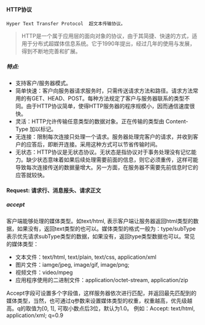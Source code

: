 #### HTTP协议

`Hyper Text Transfer Protocol  超文本传输协议。`

> HTTP是一个属于应用层的面向对象的协议，由于其简捷、快速的方式，适用于分布式超媒体信息系统。它于1990年提出，经过几年的使用与发展，得到不断地完善和扩展。

##### 特点:

- 支持客户/服务器模式。
- 简单快速：客户向服务器请求服务时，只需传送请求方法和路径。请求方法常用的有GET、HEAD、POST。每种方法规定了客户与服务器联系的类型不同。由于HTTP协议简单，使得HTTP服务器的程序规模小，因而通信速度很快。
- 灵活：HTTP允许传输任意类型的数据对象。正在传输的类型由 Content-Type 加以标记。
- 无连接：限制每次连接只处理一个请求。服务器处理完客户的请求，并收到客户的应答后，即断开连接。采用这种方式可以节省传输时间。
- 无状态：HTTP协议是无状态协议。无状态是指协议对于事务处理没有记忆能力。缺少状态意味着如果后续处理需要前面的信息，则它必须重传，这样可能导致每次连接传送的数据量增大。另一方面，在服务器不需要先前信息时它的应答就较快。

#### Request:  请求行、消息报头、请求正文

##### accept

客户端能够处理的媒体类型。如text/html, 表示客户端让服务器返回html类型的数据，如果没有，返回text类型的也可以。媒体类型的格式一般为：type/subType表示优先请求subType类型的数据，如果没有，返回type类型数据也可以。常见的媒体类型：

- 文本文件：text/html, text/plain, text/css, application/xml
- 图片文件：iamge/jpeg, image/gif, image/png;
- 视频文件：video/mpeg
- 应用程序使用的二进制文件：application/octet-stream, application/zip

Accept字段可设置多个字段值，这样服务器依次进行匹配，并返回最先匹配到的媒体类型，当然，也可通过q参数来设置媒体类型的权重，权重越高，优先级越高。q的取值为[0, 1], 可取小数点后3位，默认为1.0。
例如：Accept: text/html, application/xml; q=0.9